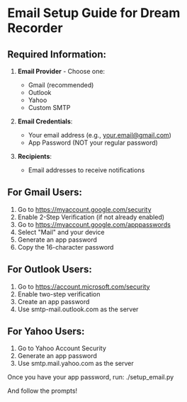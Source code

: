 # Email Setup Guide for Dream Recorder

## Required Information:

1. **Email Provider** - Choose one:
   - Gmail (recommended)
   - Outlook
   - Yahoo
   - Custom SMTP

2. **Email Credentials**:
   - Your email address (e.g., your.email@gmail.com)
   - App Password (NOT your regular password)

3. **Recipients**:
   - Email addresses to receive notifications

## For Gmail Users:

1. Go to https://myaccount.google.com/security
2. Enable 2-Step Verification (if not already enabled)
3. Go to https://myaccount.google.com/apppasswords
4. Select "Mail" and your device
5. Generate an app password
6. Copy the 16-character password

## For Outlook Users:

1. Go to https://account.microsoft.com/security
2. Enable two-step verification
3. Create an app password
4. Use smtp-mail.outlook.com as the server

## For Yahoo Users:

1. Go to Yahoo Account Security
2. Generate an app password
3. Use smtp.mail.yahoo.com as the server

Once you have your app password, run:
./setup_email.py

And follow the prompts!
